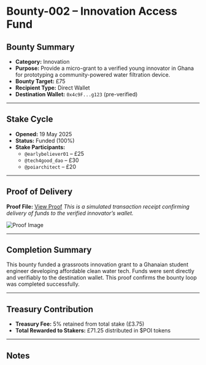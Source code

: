 # Bounty-002 – Innovation Access Fund

## Bounty Summary
- **Category:** Innovation
- **Purpose:** Provide a micro-grant to a verified young innovator in Ghana for prototyping a community-powered water filtration device.
- **Bounty Target:** £75
- **Recipient Type:** Direct Wallet
- **Destination Wallet:** `0x4c9F...g123` (pre-verified)

---

## Stake Cycle

- **Opened:** 19 May 2025
- **Status:** Funded (100%)
- **Stake Participants:**
  - `@earlybeliever01` – £25
  - `@tech4good_dao` – £30
  - `@poiarchitect` – £20

---

## Proof of Delivery

**Proof File:** [View Proof](https://raw.githubusercontent.com/poiarchitect/Proof-of-impact/main/proofs/Proof-002.png) 
*This is a simulated transaction receipt confirming delivery of funds to the verified innovator’s wallet.*

![Proof Image](../proofs/Proof-002.png)

---

## Completion Summary

This bounty funded a grassroots innovation grant to a Ghanaian student engineer developing affordable clean water tech. Funds were sent directly and verifiably to the destination wallet. This proof confirms the bounty loop was completed successfully.

---

## Treasury Contribution

- **Treasury Fee:** 5% retained from total stake (£3.75)
- **Total Rewarded to Stakers:** £71.25 distributed in $POI tokens

---

## Notes
